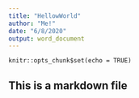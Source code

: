 ```yaml
---
title: "HellowWorld"
author: "Me!"
date: "6/8/2020"
output: word_document
---
```


```{r setup, include=FALSE}
knitr::opts_chunk$set(echo = TRUE)
```

## This is a markdown file